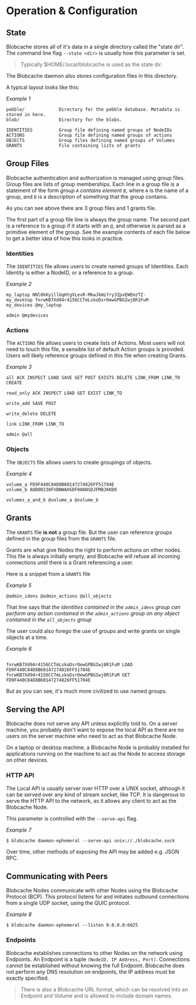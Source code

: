 # Operation & Configuration


## State
Blobcache stores all of it's data in a single directory called the "state dir".
The command line flag `--state <dir>` is usually how this parameter is set.

> Typically $HOME/.local/blobcache is used as the state dir.

The Blobcache daemon also stores configuration files in this directory.

A typical layout looks like this:

*Example 1*
```
pebble/             Directory for the pebble database. Metadata is stored in here.
blob/               Directory for the blobs.

IDENTITIES          Group file defining named groups of NodeIDs
ACTIONS             Group file defining named groups of actions
OBJECTS             Group files defining named groups of Volumes
GRANTS              File containing lists of grants
```

## Group Files
Blobcache authentication and authorization is managed using group files.
Group files are lists of group memberships.
Each line in a group file is a statement of the form *group `A` contains element `B`*, where `A` is the name of a group, and `B` is a description of something that the group contains.

As you can see above there are 3 group files and 1 grants file.

The first part of a group file line is always the group name.
The second part is a reference to a group if it starts with an `@`, and otherwise is parsed as a primitive element of the group.
See the example contents of each file below to get a better idea of how this looks in practice.

### Identities
The `IDENTITIES` file allows users to create named groups of Identities.
Each Identity is either a NodeID, or a reference to a group.


*Example 2*
```
my_laptop NNl0kKyillGqHtgVLevR-MkwJkWz7ry3ZpxEWEmzTZ-
my_desktop fnrwKB7Xd94r4156CCTmLskoDsrOewGPBGIwj8R1FuM
my_devices @my_laptop

admin @mydevices
```

### Actions
The `ACTIONS` file allows users to create lists of Actions.
Most users will not need to touch this file, a sensible list of default Action groups
is provided.
Users will likely reference groups defined in this file when creating Grants.

*Example 3*
```
all ACK INSPECT LOAD SAVE GET POST EXISTS DELETE LINK_FROM LINK_TO CREATE

read_only ACK INSPECT LOAD GET EXIST LINK_TO

write_add SAVE POST

write_delete DELETE

link LINK_FROM LINK_TO

admin @all
```

### Objects
The `OBJECTS` file allows users to create groupings of objects.

*Example 4*
```
volume_a FD9F440C84D8B60147274826FF51704E
volume_b AOBO0230FVBNWAHSDF00ANSDJFMBJKKD0

volumes_a_and_b @volume_a @volume_b
```

## Grants
The `GRANTS` file **is not** a group file.
But the user can reference groups defined in the group files from the `GRANTS` file.

Grants are what give Nodes the right to perform actions on other nodes.
This file is always initially empty, and Blobcache will refuse all incoming connections until there is a Grant referencing a user.

Here is a snippet from a `GRANTS` file

*Example 5*
```
@admin_idens @admin_actions @all_objects
```

That line says that *the identities contained in the `admin_idens` group can perform any action contained in the `admin_actions` group on any object contained in the `all_objects` group*

The user could also forego the use of groups and write grants on single objects at a time.

*Example 6*
```

fnrwKB7Xd94r4156CCTmLskoDsrOewGPBGIwj8R1FuM LOAD FD9F440C84D8B60147274826FF51704E
fnrwKB7Xd94r4156CCTmLskoDsrOewGPBGIwj8R1FuM GET FD9F440C84D8B60147274826FF51704E
```

But as you can see, it's much more civilized to use named groups.

## Serving the API
Blobcache does not serve any API unless explicitly told to.
On a server machine, you probably don't want to expose the local API as there are no users on the server machine who need to act as that Blobcache Node.

On a laptop or desktop machine, a Blobcache Node is probably installed for applications running on the machine to act as the Node to access storage on other devices.

### HTTP API
The Local API is usually server over HTTP over a UNIX socket, although it can be served over any kind of stream socket, like TCP.
It is dangerous to serve the HTTP API to the network, as it allows any client to act as the Blobcache Node.

This parameter is controlled with the `--serve-api` flag.

*Example 7*
```
$ blobcache daemon-ephemeral --serve-api unix://./blobcache.sock
```

Over time, other methods of exposing the API may be added e.g. JSON RPC.

## Communicating with Peers
Blobcache Nodes communicate with other Nodes using the Blobcache Protocol (BCP).
This protocol listens for and initiates outbound connections from a single UDP socket, using the QUIC protocol.

*Example 8*
```
$ blobcache daemon-ephemeral --listen 0.0.0.0:6025
```

### Endpoints
Blobcache establishes connections to other Nodes on the network using Endpoints.
An Endpoint is a tuple `(NodeID, IP Address, Port)`.
Connections cannot be established without knowing the full Endpoint.
Blobcache does not perform any DNS resolution on endpoints, the IP address must be exactly specified.

> There is also a Blobcache URL format, which can be resolved into an Endpoint and Volume and is allowed to include domain names.

